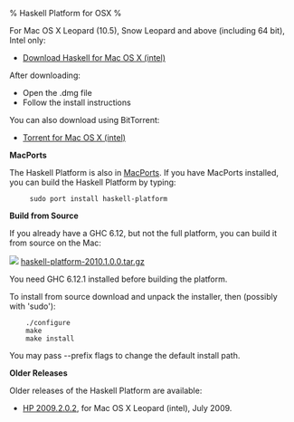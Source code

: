 % Haskell Platform for OSX
%

For Mac OS X Leopard (10.5), Snow Leopard and above (including 64 bit),
Intel only:

* <a id="download" href="http://hackage.haskell.org/platform/2010.1.0.0/haskell-platform-2010.1.0.1-i386.dmg" onClick="javascript: pageTracker._trackPageview('/downloads/mac'); ">Download Haskell for Mac OS X (intel)</a>

After downloading:

* Open the .dmg file
* Follow the install instructions

You can also download using BitTorrent:

* <a id="download" href="http://hackage.haskell.org/platform/2010.1.0.0/torrents/haskell-platform-2010.1.0.1-i386.dmg.torrent" onClick="javascript: pageTracker._trackPageview('/downloads/torrent/mac'); ">Torrent for Mac OS X (intel)</a>

**MacPorts**

The Haskell Platform is also in [MacPorts].  If you have MacPorts installed,
you can build the Haskell Platform by typing:

         sudo port install haskell-platform

[MacPorts]: http://macports.org

**Build from Source**

If you already have a GHC 6.12, but not the full platform, you can build
it from source on the Mac:

![](http://hackage.haskell.org/platform/icons/source.png)
<a href="http://hackage.haskell.org/platform/2010.1.0.0/haskell-platform-2010.1.0.0.tar.gz" onClick="javascript: pageTracker._trackPageview('/downloads/source'); ">haskell-platform-2010.1.0.0.tar.gz</a>

You need GHC 6.12.1 installed before building the platform.

To install from source download and unpack the installer, then (possibly with 'sudo'):

        ./configure
        make
        make install

You may pass --prefix flags to change the default install path.

**Older Releases**

Older releases of the Haskell Platform are available:

* <a id="download" href="http://hackage.haskell.org/platform/2009.2.0.2/haskell-platform-2009.2.0.2-i386.dmg" onClick="javascript: pageTracker._trackPageview('/downloads/mac/old'); ">HP 2009.2.0.2</a>, for Mac OS X Leopard (intel), July 2009.

